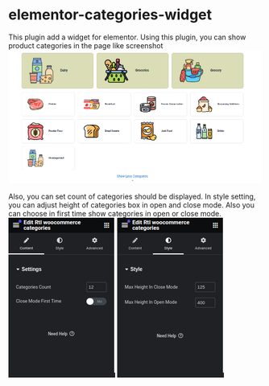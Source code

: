 # elementor-categories-widget
This plugin add a widget for elementor. Using this plugin, you can show product categories in the page like screenshot
![alt text](https://github.com/hosseinasadian/elementor-categories-widget/blob/main/screenshot.png?raw=true)

Also, you can set count of categories should be displayed. In style setting, you can adjust height of categories box in open and close mode. Also you can choose in first time show categories in open or close mode.
![alt text](https://github.com/hosseinasadian/elementor-categories-widget/blob/main/content.png?raw=true)
![alt text](https://github.com/hosseinasadian/elementor-categories-widget/blob/main/style.png?raw=true)
